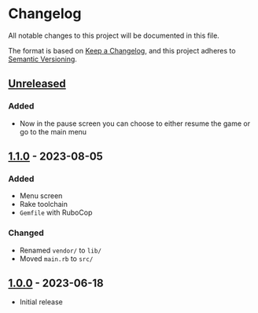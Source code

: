 # Changelog

All notable changes to this project will be documented in this file.

The format is based on [Keep a Changelog](https://keepachangelog.com/en/1.1.0/),
and this project adheres to [Semantic Versioning](https://semver.org/spec/v2.0.0.html).

## [Unreleased]

### Added

- Now in the pause screen you can choose to either resume the game or go to the main menu

## [1.1.0] - 2023-08-05

### Added

- Menu screen
- Rake toolchain
- `Gemfile` with RuboCop

### Changed

- Renamed `vendor/` to `lib/`
- Moved `main.rb` to `src/`

## [1.0.0] - 2023-06-18

- Initial release

[Unreleased]: https://github.com/Chadowo/pong-taylor/compare/v1.1.0...HEAD
[1.1.0]: https://github.com/Chadowo/pong-taylor/compare/v1.0.0...v1.1.0
[1.0.0]: https://github.com/Chadowo/pong-taylor/releases/v1.0.0
